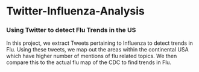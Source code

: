 # Twitter-Influenza-Analysis
### Using Twitter to detect Flu Trends in the US

In this project, we extract Tweets pertaining to Influenza to detect trends in Flu. 
Using these tweets, we map out the areas within the continental USA which have higher number of mentions of flu related topics. We then compare this to the actual flu map of the CDC to find trends in Flu.
